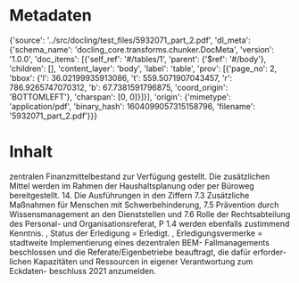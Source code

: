 # Metadaten
{'source': '../src/docling/test_files/5932071_part_2.pdf', 'dl_meta': {'schema_name': 'docling_core.transforms.chunker.DocMeta', 'version': '1.0.0', 'doc_items': [{'self_ref': '#/tables/1', 'parent': {'$ref': '#/body'}, 'children': [], 'content_layer': 'body', 'label': 'table', 'prov': [{'page_no': 2, 'bbox': {'l': 36.02199935913086, 't': 559.5071907043457, 'r': 786.9265747070312, 'b': 67.7381591796875, 'coord_origin': 'BOTTOMLEFT'}, 'charspan': [0, 0]}]}], 'origin': {'mimetype': 'application/pdf', 'binary_hash': 1604099057315158796, 'filename': '5932071_part_2.pdf'}}}

# Inhalt
zentralen Finanzmittelbestand zur Verfügung gestellt. Die zusätzlichen Mittel werden im Rahmen der Haushaltsplanung oder per Büroweg bereitgestellt. 14. Die Ausführungen in den Ziffern 7.3 Zusätzliche Maßnahmen für Menschen mit Schwerbehinderung, 7.5 Prävention durch Wissensmanagement an den Dienststellen und 7.6 Rolle der Rechtsabteilung des Personal- und Organisationsreferat, P 1.4 werden ebenfalls zustimmend Kenntnis. , Status der Erledigung = Erledigt. , Erledigungsvermerke = stadtweite Implementierung eines dezentralen BEM- Fallmanagements beschlossen und die Referate/Eigenbetriebe beauftragt, die dafür erforder- lichen Kapazitäten und Ressourcen in eigener Verantwortung zum Eckdaten- beschluss 2021 anzumelden.